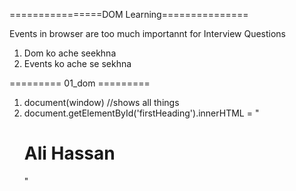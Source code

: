 ================DOM Learning===============

Events in browser are too much importannt for Interview Questions


1. Dom ko ache seekhna 
2. Events ko ache se sekhna


========= 01_dom =========

1. document(window)    //shows all things 
2. document.getElementById('firstHeading').innerHTML = "<h1>Ali Hassan</h1>"
